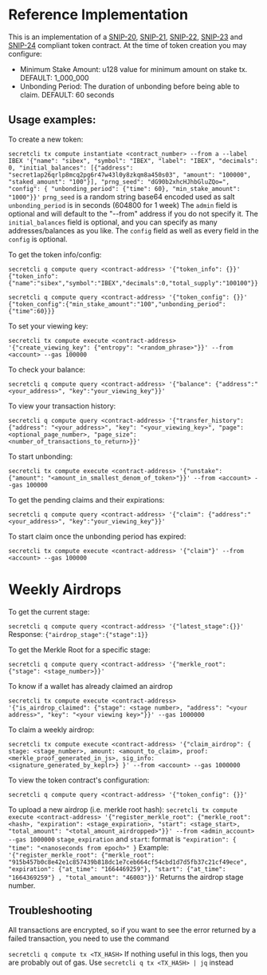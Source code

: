 # Reference Implementation

This is an implementation of a [SNIP-20](https://github.com/SecretFoundation/SNIPs/blob/master/SNIP-20.md), [SNIP-21](https://github.com/SecretFoundation/SNIPs/blob/master/SNIP-21.md), [SNIP-22](https://github.com/SecretFoundation/SNIPs/blob/master/SNIP-22.md), [SNIP-23](https://github.com/SecretFoundation/SNIPs/blob/master/SNIP-23.md) and [SNIP-24](https://github.com/SecretFoundation/SNIPs/blob/master/SNIP-24.md) compliant token contract.
At the time of token creation you may configure:
* Minimum Stake Amount: u128 value for minimum amount on stake tx. DEFAULT: 1_000_000
* Unbonding Period: The duration of unbonding before being able to claim. DEFAULT: 60 seconds

## Usage examples:

To create a new token:

```secretcli tx compute instantiate <contract_number> --from a --label IBEX '{"name": "sibex", "symbol": "IBEX", "label": "IBEX", "decimals": 0, "initial_balances": [{"address": "secret1ap26qrlp8mcq2pg6r47w43l0y8zkqm8a450s03", "amount": "100000", "staked_amount": "100"}], "prng_seed": "dG90b2xhcHJhbGluZQo=", "config": { "unbonding_period": {"time": 60}, "min_stake_amount": "1000"}}'```
`prng_seed` is a random string base64 encoded used as salt
`unbonding_period` is in seconds (604800 for 1 week)
The `admin` field is optional and will default to the "--from" address if you do not specify it.
The `initial_balances` field is optional, and you can specify as many addresses/balances as you like.  The `config` field as well as every field in the `config` is optional.


To get the token info/config:

```
secretcli q compute query <contract-address> '{"token_info": {}}'
{"token_info":{"name":"sibex","symbol":"IBEX","decimals":0,"total_supply":"100100"}}
```

```
secretcli q compute query <contract-address> '{"token_config": {}}'
{"token_config":{"min_stake_amount":"100","unbonding_period":{"time":60}}}
```

To set your viewing key:

```secretcli tx compute execute <contract-address> '{"create_viewing_key": {"entropy": "<random_phrase>"}}' --from <account> --gas 100000```

To check your balance:

```secretcli q compute query <contract-address> '{"balance": {"address":"<your_address>", "key":"your_viewing_key"}}'```

To view your transaction history:

```secretcli q compute query <contract-address> '{"transfer_history": {"address": "<your_address>", "key": "<your_viewing_key>", "page": <optional_page_number>, "page_size": <number_of_transactions_to_return>}}'```

To start unbonding:

```secretcli tx compute execute <contract-address> '{"unstake": {"amount": "<amount_in_smallest_denom_of_token>"}}' --from <account> --gas 100000```

To get the pending claims and their expirations:

```secretcli q compute query <contract-address> '{"claim": {"address":"<your_address>", "key":"your_viewing_key"}}'```


To start claim once the unbonding period has expired:

```secretcli tx compute execute <contract-address> '{"claim"}' --from <account> --gas 100000```

# Weekly Airdrops

To get the current stage:

```secretcli q compute query <contract-address> '{"latest_stage":{}}'```
Response: `{"airdrop_stage":{"stage":1}}`

To get the Merkle Root for a specific stage:

```secretcli q compute query <contract-address> '{"merkle_root": {"stage": <stage_number>}}'```

To know if a wallet has already claimed an airdrop

```secretcli tx compute execute <contract-address> '{"is_airdrop_claimed": {"stage": <stage number>, "address": "<your address>", "key": "<your viewing key>"}}' --gas 1000000```

To claim a weekly airdrop:

```secretcli tx compute execute <contract-address> '{"claim_airdrop": { stage: <stage_number>, amount: <amount_to_claim>, proof: <merkle_proof_generated_in_js>, sig_info: <signature_generated_by_keplr>} }' --from <account> --gas 1000000```

To view the token contract's configuration:

```secretcli q compute query <contract-address> '{"token_config": {}}'```

To upload a new airdrop (i.e. merkle root hash):
```secretcli tx compute execute <contract-address> '{"register_merkle_root": {"merkle_root": <hash>, "expiration": <stage_expiration>, "start": <stage_start>, "total_amount": "<total_amount_airdropped>"}}' --from <admin_account> --gas 1000000```
`stage_expiration` and `start`: format is `"expiration": { "time": "<nanoseconds from epoch>" }`
Example:
`'{"register_merkle_root": {"merkle_root": "915b457b0c8e42e1c857439b818dc1e7ceb664cf54cbd1d7d5fb37c21cf49ece", "expiration": {"at_time": "1664469259"}, "start": {"at_time": "1664369259"} , "total_amount": "46003"}}'`
Returns the airdrop stage number.

## Troubleshooting

All transactions are encrypted, so if you want to see the error returned by a failed transaction, you need to use the command

`secretcli q compute tx <TX_HASH>`
If nothing useful in this logs, then you are probably out of gas. Use `secretcli q tx <TX_HASH> | jq` instead
